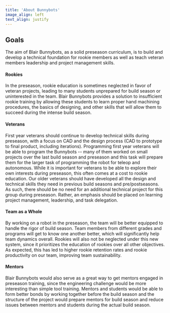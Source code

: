 ```yaml
---
title: 'About Bunnybots'
image_align: left
text_align: justify
---
```


## Goals
The aim of Blair Bunnybots, as a solid preseason curriculum, is to build and develop a technical foundation for rookie members as well as teach veteran members leadership and project management skills.

#### Rookies
In the preseason, rookie education is sometimes neglected in favor of veteran projects, leading to many students unprepared for build season or uninterested in the team. Blair Bunnybots provides a solution to insufficient rookie training by allowing these students to learn proper hand machining procedures, the basics of designing, and other skills that will allow them to succeed during the intense build season. 

#### Veterans
First year veterans should continue to develop technical skills during preseason, with a focus on CAD and the design process (CAD to prototype to final product, including iterations). Programming first year veterans will be able to program the Bunnybots -- many of them worked on small projects over the last build season and preseason and this task will prepare them for the larger task of programming the robot for teleop and autonomous. While it is important for veterans to be able to explore their own interests during preseason, this often comes at a cost to rookie education. Our older veterans should have developed all the design and technical skills they need in previous build seasons and pre/postseasons. As such, there should be no need for an additional technical project for this group during preseason. Rather, an emphasis should be placed on learning project management, leadership, and task delegation.

#### Team as a Whole
By working on a robot in the preseason, the team will be better equipped to handle the rigor of build season. Team members from different grades and programs will get to know one another better, which will significantly help team dynamics overall. Rookies will also not be neglected under this new system, since it prioritizes the education of rookies over all other objectives. As expected, this has led to higher rookie retention rates and rookie productivity on our team, improving team sustainability.

#### Mentors
Blair Bunnybots would also serve as a great way to get mentors engaged in preseason training, since the engineering challenge would be more interesting than simple tool training. Mentors and students would be able to form better bonds by working together before the build season and the structure of the project would prepare mentors for build season and reduce issues between mentors and students during the actual build season.